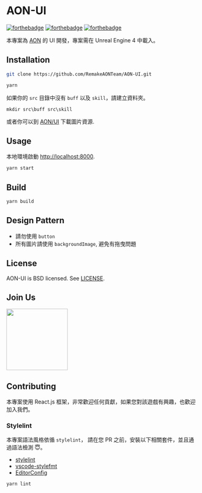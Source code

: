 # AON-UI

[![forthebadge](https://forthebadge.com/images/badges/made-with-javascript.svg)](https://forthebadge.com)
[![forthebadge](https://forthebadge.com/images/badges/built-with-love.svg)](https://forthebadge.com)
[![forthebadge](https://forthebadge.com/images/badges/makes-people-smile.svg)](https://forthebadge.com)

本專案為 [AON](https://github.com/RemakeAONTeam/AON) 的 UI 開發，專案需在 Unreal Engine 4 中載入。  

## Installation

```bash
git clone https://github.com/RemakeAONTeam/AON-UI.git
```

```bash
yarn
```

如果你的 `src` 目錄中沒有 `buff` 以及 `skill`，請建立資料夾。 
```
mkdir src\buff src\skill
```

或者你可以到 [AON/UI](https://github.com/RemakeAONTeam/AON/tree/master/UI) 下載圖片資源.


## Usage

本地環境啟動 [http://localhost:8000](http://localhost:8000).

```bash
yarn start
```

## Build

```bash
yarn build
```

## Design Pattern

- 請勿使用 `button`
- 所有圖片請使用 `backgroundImage`, 避免有拖曳問題

## License

AON-UI is BSD licensed. See [LICENSE](https://github.com/RemakeAONTeam/AON-UI/blob/master/LICENSE).

## Join Us

<a href="https://www.patreon.com/nobu_game/posts">
	<img src="https://c5.patreon.com/external/logo/become_a_patron_button@2x.png" width="160">
</a>

## Contributing

本專案使用 React.js 框架，非常歡迎任何貢獻，如果您對該遊戲有興趣，也歡迎加入我們。

### Stylelint

本專案語法風格依循 `stylelint`， 請在您 PR 之前，安裝以下相關套件，並且通過語法檢測 😇。

- [stylelint](https://marketplace.visualstudio.com/items?itemName=shinnn.stylelint)
- [vscode-stylefmt](https://marketplace.visualstudio.com/items?itemName=mrmlnc.vscode-stylefmt)
- [EditorConfig](https://marketplace.visualstudio.com/items?itemName=EditorConfig.EditorConfig)

```bash
yarn lint
```

